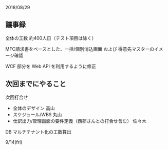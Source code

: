 2018/08/29

## 議事録

全体の工数 約400人日（テスト項目は除く）

MFC請求書をベースとした、一括/個別消込画面 および 得意先マスターのイメージ確認

WCF 部分を Web API を利用するように修正


## 次回までにやること

次回打合せ

* 全体のデザイン 高山
* スケジュール/WBS 丸山
* 仕訳出力/管理画面の要件定義（西郡さんとの打合せ含む） 佐々木

DB マルチテナント化の工数算出


9/14(fri)
